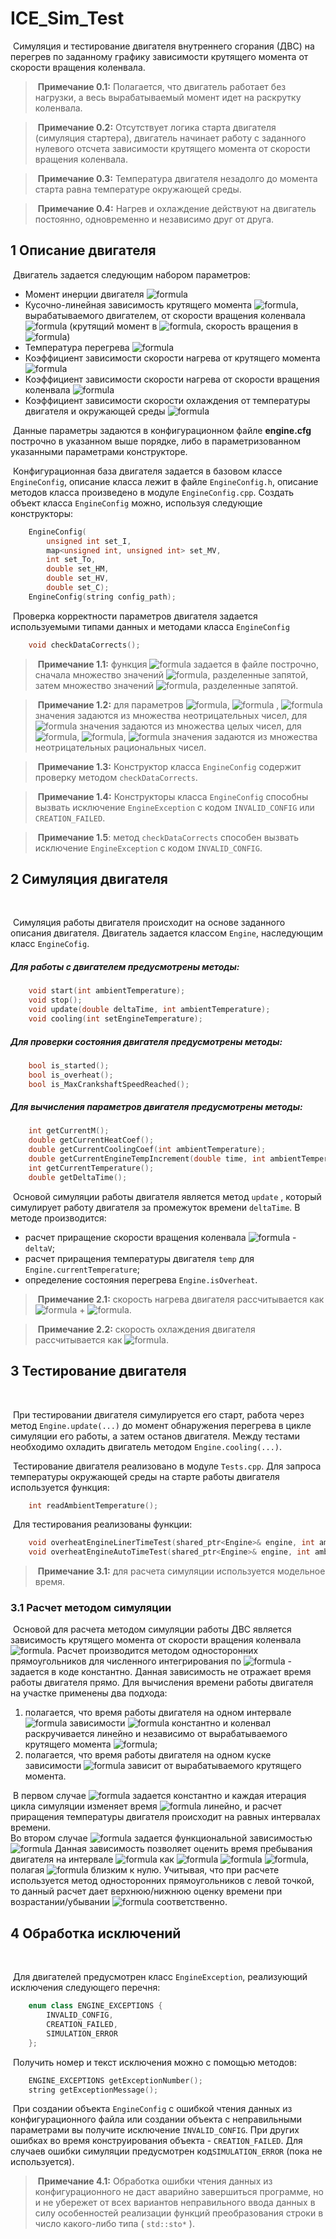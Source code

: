 # ICE_Sim_Test




​		Симуляция и тестирование двигателя внутреннего сгорания (ДВС) на перегрев по заданному графику зависимости крутящего момента от скорости вращения коленвала. 

>​		**Примечание 0.1:** Полагается, что двигатель работает без нагрузки, а весь вырабатываемый момент идет на раскрутку коленвала. 


>​		**Примечание 0.2:** Отсутствует логика старта двигателя (симуляция стартера), двигатель начинает работу с заданного нулевого отсчета зависимости крутящего момента от скорости вращения коленвала.

>​		**Примечание 0.3:** Температура двигателя незадолго до момента старта равна температуре окружающей среды.

>​		**Примечание 0.4:** Нагрев и охлаждение действуют на двигатель постоянно, одновременно и независимо друг от друга.



## 1 Описание двигателя



​		Двигатель задается следующим набором параметров:

 - Момент инерции двигателя ![formula](https://render.githubusercontent.com/render/math?math=I (kg*m^{2}))
 - Кусочно-линейная зависимость крутящего момента ![formula](https://render.githubusercontent.com/render/math?math=M), вырабатываемого
   двигателем, от скорости вращения коленвала ![formula](https://render.githubusercontent.com/render/math?math=V) (крутящий момент в ![formula](https://render.githubusercontent.com/render/math?math=N*m),
   скорость вращения в ![formula](https://render.githubusercontent.com/render/math?math=\frac{rad}{s}))
 - Температура перегрева ![formula](https://render.githubusercontent.com/render/math?math=T_{o} (C^{0}))     
 - Коэффициент зависимости скорости нагрева от крутящего момента ![formula](https://render.githubusercontent.com/render/math?math=H_M (\frac{C^{0}} {N*m*s}))
 - Коэффициент зависимости скорости нагрева от скорости вращения коленвала ![formula](https://render.githubusercontent.com/render/math?math=H_V (\frac{C^{0}*s}{rad^{2}}))
 - Коэффициент зависимости скорости охлаждения от температуры двигателя и окружающей среды ![formula](https://render.githubusercontent.com/render/math?math=C (\frac{1}{s}))



​		Данные параметры задаются в конфигурационном файле **engine.cfg** построчно в указанном выше порядке, либо в параметризованном указанными параметрами конструкторе.

​		Конфигурационная база двигателя задается в базовом классе `EngineConfig`, описание класса лежит в файле `EngineConfig.h`, описание методов класса произведено в модуле `EngineConfig.cpp`.
Создать объект класса `EngineConfig` можно, используя следующие конструкторы:

```c++
	EngineConfig(
		unsigned int set_I, 
		map<unsigned int, unsigned int> set_MV, 
		int set_To, 
		double set_HM, 
		double set_HV, 
		double set_C);
	EngineConfig(string config_path);
```

​		Проверка корректности параметров двигателя задается используемыми типами данных и методами класса `EngineConfig`

```c++
	void checkDataCorrects();
```



> ​	**Примечание 1.1:** функция ![formula](https://render.githubusercontent.com/render/math?math=M(V)) задается в файле построчно, сначала множество значений ![formula](https://render.githubusercontent.com/render/math?math=M), разделенные запятой, затем множество значений ![formula](https://render.githubusercontent.com/render/math?math=V), разделенные запятой.


> ​	**Примечание 1.2:** для параметров ![formula](https://render.githubusercontent.com/render/math?math=I), ![formula](https://render.githubusercontent.com/render/math?math=M) , ![formula](https://render.githubusercontent.com/render/math?math=V) значения задаются из множества неотрицательных чисел, для ![formula](https://render.githubusercontent.com/render/math?math=T_{o}) значения задаются из множества целых чисел, для ![formula](https://render.githubusercontent.com/render/math?math=H_M), ![formula](https://render.githubusercontent.com/render/math?math=H_V), ![formula](https://render.githubusercontent.com/render/math?math=C) значения задаются из множества неотрицательных рациональных чисел.

> ​	**Примечание 1.3:** Конструктор класса `EngineConfig` содержит проверку методом `checkDataCorrects`.

> ​	**Примечание 1.4:** Конструкторы класса `EngineConfig` способны вызвать исключение `EngineException` с кодом `INVALID_CONFIG` или `CREATION_FAILED`.

> ​	**Примечание 1.5**: метод `checkDataCorrects` способен вызвать исключение `EngineException` с кодом `INVALID_CONFIG`.



## 2 Симуляция двигателя

​	

​		Симуляция работы двигателя происходит на основе заданного описания двигателя. Двигатель задается классом `Engine`, наследующим класс `EngineCofig`.

##### 		Для работы с двигателем предусмотрены методы:

```c++
	void start(int ambientTemperature);
	void stop();
	void update(double deltaTime, int ambientTemperature);
	void cooling(int setEngineTemperature);
```

##### 		Для проверки состояния двигателя предусмотрены методы:

```c++
	bool is_started();
	bool is_overheat();
	bool is_MaxCrankshaftSpeedReached();
```

##### 		Для вычисления параметров двигателя предусмотрены методы:

```c++
	int getCurrentM();
	double getCurrentHeatCoef();
	double getCurrentCoolingCoef(int ambientTemperature);
	double getCurrentEngineTempIncrement(double time, int ambientTemperature);
	int getCurrentTemperature();
	double getDeltaTime();
```

​		Основой симуляции работы двигателя является метод `update` , который симулирует работу двигателя за промежуток времени `deltaTime`. В методе производится:
 - расчет приращение скорости вращения коленвала ![formula](https://render.githubusercontent.com/render/math?math=V) - `deltaV`;
 - расчет приращения температуры двигателя `temp` для `Engine.currentTemperature`;
 - определение состояния перегрева `Engine.isOverheat`.



> ​	**Примечание 2.1:** скорость нагрева двигателя рассчитывается как ![formula](https://render.githubusercontent.com/render/math?math=V_H=M*H_M) + ![formula](https://render.githubusercontent.com/render/math?math=V^{2}*H_V[\frac{C^0}{s}]).


> ​	**Примечание 2.2:** скорость охлаждения двигателя рассчитывается как ![formula](https://render.githubusercontent.com/render/math?math=V_C=C*(T_{ambient}-T_{engine})[\frac{C^0}{s}]).



## 3 Тестирование двигателя

​


​		При тестировании двигателя симулируется его старт, работа через метод `Engine.update(...)` до момент обнаружения перегрева в цикле симуляции его работы, а затем останов двигателя. 
Между тестами необходимо охладить двигатель методом `Engine.cooling(...)`.


​		Тестирование двигателя реализовано в модуле `Tests.cpp`. Для запроса температуры окружающей среды на старте работы двигателя используется функция:

```c++
	int readAmbientTemperature();
```

​		Для тестирования реализованы функции:

```c++
	void overheatEngineLinerTimeTest(shared_ptr<Engine>& engine, int ambientTemperature);
	void overheatEngineAutoTimeTest(shared_ptr<Engine>& engine, int ambientTemperature);
```



> ​		**Примечание 3.1:** для расчета симуляции используется модельное время.




### 3.1 Расчет методом симуляции



​		Основой для расчета методом симуляции работы ДВС является зависимость крутящего момента от скорости вращения коленвала ![formula](https://render.githubusercontent.com/render/math?math=M(V)). Расчет производится методом односторонних прямоугольников для численного интегрирования по ![formula](https://render.githubusercontent.com/render/math?math=dV) - задается в коде константно.
Данная зависимость не отражает время работы двигателя прямо. Для вычисления времени работы двигателя на участке применены два подхода:

 1. полагается, что время работы двигателя на одном интервале ![formula](https://render.githubusercontent.com/render/math?math=deltaV) зависимости ![formula](https://render.githubusercontent.com/render/math?math=M(V)) константно и коленвал раскручивается линейно и независимо от вырабатываемого крутящего момента ![formula](https://render.githubusercontent.com/render/math?math=M);
 2. полагается, что время работы двигателя на одном куске зависимости ![formula](https://render.githubusercontent.com/render/math?math=M(V)) зависит от вырабатываемого крутящего момента.

​		В первом случае ![formula](https://render.githubusercontent.com/render/math?math=deltaTime) задается константно и каждая итерация цикла симуляции изменяет время ![formula](https://render.githubusercontent.com/render/math?math=time) линейно, и расчет приращения температуры двигателя происходит на равных интервалах времени.
​	
​		Во втором случае ![formula](https://render.githubusercontent.com/render/math?math=deltaTime) задается функциональной зависимостью ![formula](https://render.githubusercontent.com/render/math?math=\alpha(M)=\frac{M}{I}.) Данная зависимость позволяет оценить время пребывания двигателя на интервале ![formula](https://render.githubusercontent.com/render/math?math=deltaV) как ![formula](https://render.githubusercontent.com/render/math?math=\Delta) ![formula](https://render.githubusercontent.com/render/math?math=t=\frac{I}{M}*\Delta) ![formula](https://render.githubusercontent.com/render/math?math=V), полагая ![formula](https://render.githubusercontent.com/render/math?math=\frac{\Delta_M}{\Delta_V}) близким к нулю. Учитывая, что при расчете используется метод односторонних прямоугольников с левой точкой, то данный расчет дает верхнюю/нижнюю оценку времени при возрастании/убывании ![formula](https://render.githubusercontent.com/render/math?math=M(V)) соответственно.



## 4 Обработка исключений

​

​	Для двигателей предусмотрен класс `EngineException`, реализующий исключения следующего перечня: 

```c++
    enum class ENGINE_EXCEPTIONS {
        INVALID_CONFIG,
        CREATION_FAILED,
        SIMULATION_ERROR
    };
```

​		Получить номер и текст исключения можно с помощью методов:

```c++
    ENGINE_EXCEPTIONS getExceptionNumber();
	string getExceptionMessage();
```

​		При создании объекта `EngineConfig` с ошибкой чтения данных из конфигурационного файла или создании объекта с неправильными параметрами вы получите исключение `INVALID_CONFIG`. При других ошибках во время конструирования объекта - `CREATION_FAILED`. Для случаев ошибки симуляции предусмотрен код`SIMULATION_ERROR` (пока не используется).



> ​		**Примечание 4.1:** Обработка ошибки чтения данных из конфигурационного не даст аварийно завершиться программе, но и не убережет от всех вариантов неправильного ввода данных в силу особенностей реализации функций преобразования строки в число какого-либо типа ( `std::sto*` ).
